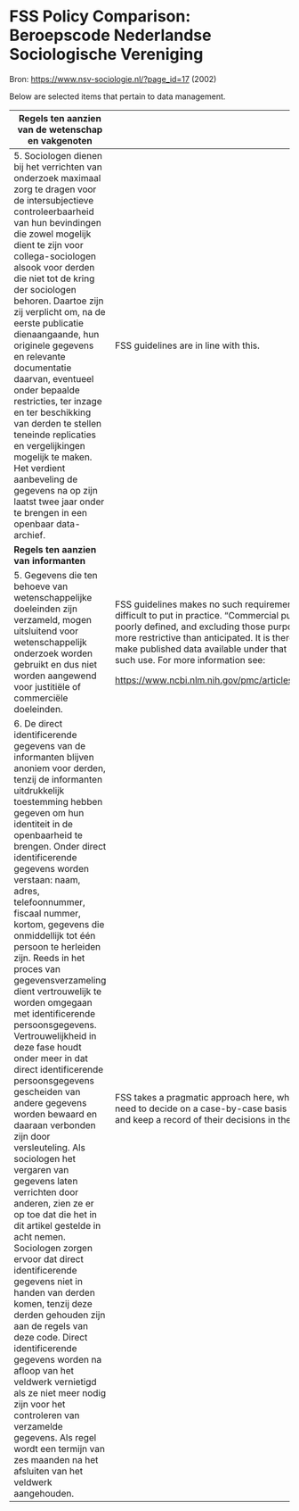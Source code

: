 # FSS Policy Comparison: Beroepscode Nederlandse Sociologische Vereniging

Bron: <https://www.nsv-sociologie.nl/?page_id=17> (2002)

Below are selected items that pertain to data management.

<table>
<colgroup>
<col style="width: 39%" />
<col style="width: 60%" />
</colgroup>
<thead>
<tr class="header">
<th><strong>Regels ten aanzien van de wetenschap en
vakgenoten</strong></th>
<th></th>
</tr>
</thead>
<tbody>
<tr class="odd">
<td>5. Sociologen dienen bij het verrichten van onderzoek maximaal zorg
te dragen voor de intersubjectieve controleerbaarheid van hun
bevindingen die zowel mogelijk dient te zijn voor collega-sociologen
alsook voor derden die niet tot de kring der sociologen behoren. Daartoe
zijn zij verplicht om, na de eerste publicatie dienaangaande, hun
originele gegevens en relevante documentatie daarvan, eventueel onder
bepaalde restricties, ter inzage en ter beschikking van derden te
stellen teneinde replicaties en vergelijkingen mogelijk te maken. Het
verdient aanbeveling de gegevens na op zijn laatst twee jaar onder te
brengen in een openbaar data-archief.</td>
<td>FSS guidelines are in line with this.</td>
</tr>
<tr class="even">
<td><strong>Regels ten aanzien van informanten</strong></td>
<td></td>
</tr>
<tr class="odd">
<td>5. Gegevens die ten behoeve van wetenschappelijke doeleinden zijn
verzameld, mogen uitsluitend voor wetenschappelijk onderzoek worden
gebruikt en dus niet worden aangewend voor justitiële of commerciële
doeleinden.</td>
<td><p>FSS guidelines makes no such requirement, as it may be difficult
to put in practice. “Commercial purposes” is poorly defined, and
excluding those purposes may prove more restrictive than anticipated. It
is therefore advised to make published data available under that doesn’t
limit such use. For more information see:</p>
<p><a
href="https://www.ncbi.nlm.nih.gov/pmc/articles/PMC3234435/">https://www.ncbi.nlm.nih.gov/pmc/articles/PMC3234435/</a></p></td>
</tr>
<tr class="even">
<td>6. De direct identificerende gegevens van de informanten blijven
anoniem voor derden, tenzij de informanten uitdrukkelijk toestemming
hebben gegeven om hun identiteit in de openbaarheid te brengen. Onder
direct identificerende gegevens worden verstaan: naam, adres,
telefoonnummer, fiscaal nummer, kortom, gegevens die onmiddellijk tot
één persoon te herleiden zijn. Reeds in het proces van
gegevensverzameling dient vertrouwelijk te worden omgegaan met
identificerende persoonsgegevens. Vertrouwelijkheid in deze fase houdt
onder meer in dat direct identificerende persoonsgegevens gescheiden van
andere gegevens worden bewaard en daaraan verbonden zijn door
versleuteling. Als sociologen het vergaren van gegevens laten verrichten
door anderen, zien ze er op toe dat die het in dit artikel gestelde in
acht nemen. Sociologen zorgen ervoor dat direct identificerende gegevens
niet in handen van derden komen, tenzij deze derden gehouden zijn aan de
regels van deze code. Direct identificerende gegevens worden na afloop
van het veldwerk vernietigd als ze niet meer nodig zijn voor het
controleren van verzamelde gegevens. Als regel wordt een termijn van zes
maanden na het afsluiten van het veldwerk aangehouden.</td>
<td>FSS takes a pragmatic approach here, where researchers need to
decide on a case-by-case basis what to keep, and keep a record of their
decisions in their DMP.</td>
</tr>
</tbody>
</table>
